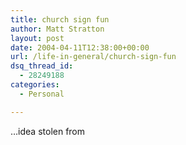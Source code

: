 ```yaml
---
title: church sign fun
author: Matt Stratton
layout: post
date: 2004-04-11T12:38:00+00:00
url: /life-in-general/church-sign-fun
dsq_thread_id:
  - 28249188
categories:
  - Personal

---
```

&#8230;idea stolen from